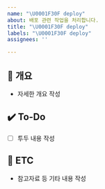 ```yaml
---
name: "\U0001F30F deploy"
about: 배포 관련 작업을 처리합니다.
title: "\U0001F30F deploy"
labels: "\U0001F30F deploy"
assignees: ''

---
```


## 📝 개요
- 자세한 개요 작성

## ✔️ To-Do
- [ ] 투두 내용 작성

## 👀 ETC
- 참고자료 등 기타 내용 작성
